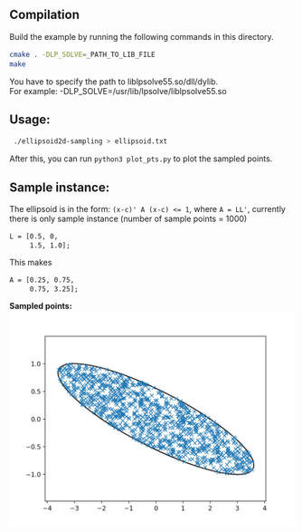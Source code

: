 ## Compilation
Build the example by running the following commands in this directory.

```bash
cmake . -DLP_SOLVE=_PATH_TO_LIB_FILE
make
```  
You have to specify the path to liblpsolve55.so/dll/dylib.  
For example: -DLP_SOLVE=/usr/lib/lpsolve/liblpsolve55.so

## Usage:
```bash
 ./ellipsoid2d-sampling > ellipsoid.txt
```
After this, you can run `python3 plot_pts.py` to plot the sampled points.

## Sample instance:
The ellipsoid is in the form: `(x-c)' A (x-c) <= 1`, where `A = LL'`, currently there is only sample instance (number of sample points = 1000)
```
L = [0.5, 0,
     1.5, 1.0];
```
This makes
```
A = [0.25, 0.75,
     0.75, 3.25];
```

**Sampled points:**
![sampled_points](sampled_points.png)

